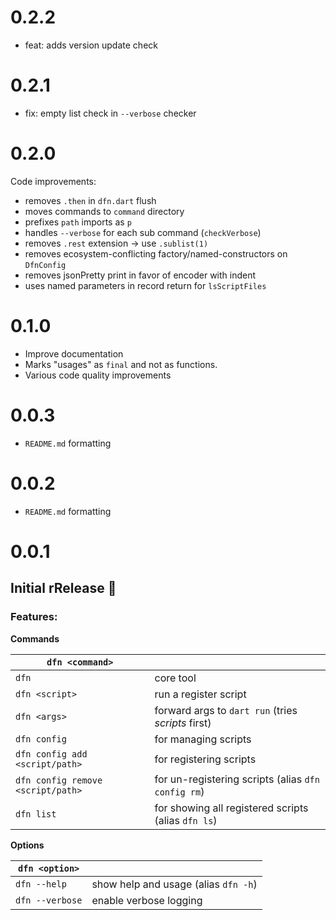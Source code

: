 # 0.2.2

- feat: adds version update check

# 0.2.1

- fix: empty list check in `--verbose` checker

# 0.2.0

Code improvements:

- removes `.then` in `dfn.dart` flush
- moves commands to `command` directory
- prefixes `path` imports as `p`
- handles `--verbose` for each sub command (`checkVerbose`)
- removes `.rest` extension -> use `.sublist(1)`
- removes ecosystem-conflicting factory/named-constructors on `DfnConfig`
- removes jsonPretty print in favor of encoder with indent
- uses named parameters in record return for `lsScriptFiles` 

# 0.1.0

- Improve documentation
- Marks "usages" as `final` and not as functions.
- Various code quality improvements

# 0.0.3

- `README.md` formatting

# 0.0.2

- `README.md` formatting

# 0.0.1

## Initial rRelease 🎉

### Features:

**Commands**

| `dfn <command>`                   |                                                     |
| --------------------------------- | --------------------------------------------------- |
| `dfn`                             | core tool                                           |
| `dfn <script>`                    | run a register script                               |
| `dfn <args>`                      | forward args to `dart run` (tries *scripts* first)  |
| `dfn config`                      | for managing scripts                                |
| `dfn config add <script/path>`    | for registering scripts                             |
| `dfn config remove <script/path>` | for un-registering scripts (alias `dfn config rm`)  |
| `dfn list`                        | for showing all registered scripts (alias `dfn ls`) |

**Options**

| `dfn <option>`  |                                      |
| --------------- | ------------------------------------ |
| `dfn --help`    | show help and usage (alias `dfn -h`) |
| `dfn --verbose` | enable verbose logging               |
